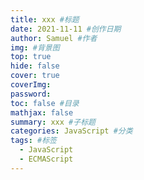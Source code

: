 ```yaml
---
title: xxx #标题
date: 2021-11-11 #创作日期
author: Samuel #作者
img: #背景图
top: true
hide: false
cover: true
coverImg:
password:
toc: false #目录
mathjax: false
summary: xxx #子标题
categories: JavaScript #分类
tags: #标签
  - JavaScript
  - ECMAScript
---
```

